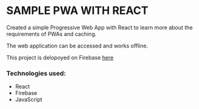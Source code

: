 # SAMPLE PWA WITH REACT

Created a simple Progressive Web App with React to learn more about the requirements of PWAs and caching.

The web application can be accessed and works offline. 

This project is delopoyed on Firebase [here](https://pwa-sample-9217d.firebaseapp.com)

### Technologies used:

- React
- Firebase
- JavaScript